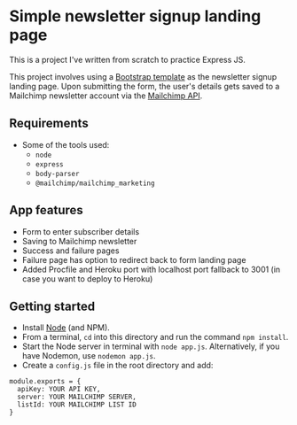 # Simple newsletter signup landing page

This is a project I've written from scratch to practice Express JS.

This project involves using a [Bootstrap template](https://getbootstrap.com/docs/4.0/examples/sign-in/) as the newsletter signup landing page. Upon submitting the form, the user's details gets saved to a Mailchimp newsletter account via the [Mailchimp API](https://mailchimp.com/developer/api/).

## Requirements

- Some of the tools used:
  - `node`
  - `express`
  - `body-parser`
  - `@mailchimp/mailchimp_marketing`

## App features

- Form to enter subscriber details
- Saving to Mailchimp newsletter
- Success and failure pages
- Failure page has option to redirect back to form landing page
- Added Procfile and Heroku port with localhost port fallback to 3001 (in case you want to deploy to Heroku)

## Getting started

- Install [Node](https://nodejs.org/en/) (and NPM).
- From a terminal, `cd` into this directory and run the command `npm install`.
- Start the Node server in terminal with `node app.js`. Alternatively, if you have Nodemon, use `nodemon app.js`.
- Create a `config.js` file in the root directory and add: 
```
module.exports = {
  apiKey: YOUR API KEY,
  server: YOUR MAILCHIMP SERVER,
  listId: YOUR MAILCHIMP LIST ID
}
```
